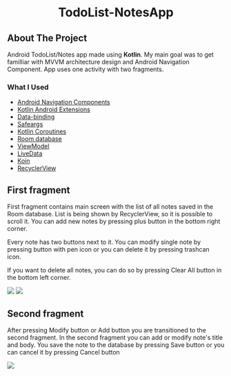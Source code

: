 <!-- PROJECT LOGO -->
<br />
<p align="center">


  <h1 align="center">TodoList-NotesApp</h3>


<!-- ABOUT THE PROJECT -->
## About The Project
Android TodoList/Notes app made using <b>Kotlin</b>. My main goal was to get familliar with MVVM architecture design and Android Navigation Component.
App uses one activity with two fragments.


### What I Used

* [Android Navigation Components](https://developer.android.com/guide/navigation/navigation-getting-started)
* [Kotlin Android Extensions](https://antonioleiva.com/kotlin-android-extensions/)
* [Data-binding](https://developer.android.com/topic/libraries/data-binding)
* [Safeargs](https://developer.android.com/guide/navigation/navigation-pass-data)
* [Kotlin Coroutines](https://kotlinlang.org/docs/reference/coroutines-overview.html)
* [Room database](https://developer.android.com/training/data-storage/room)
* [ViewModel](https://developer.android.com/topic/libraries/architecture/viewmodel)
* [LiveData](https://developer.android.com/topic/libraries/architecture/livedata)
* [Koin](https://github.com/InsertKoinIO/koin)
* [RecyclerView](https://developer.android.com/guide/topics/ui/layout/recyclerview)


## First fragment

First fragment contains main screen with the list of all notes saved in the Room database. List is being shown by RecyclerView, so it is possible to scroll it. You can add new notes by pressing plus button in the bottom right corner.

Every note has two buttons next to it. You can modify single note by pressing button with pen icon or you can delete it by pressing trashcan icon.

If you want to delete all notes, you can do so by pressing Clear All button in the bottom left corner.

<img src="https://i.ibb.co/wyyL9Mk/Screenshot-from-2020-11-16-17-48-32.png" >
<img src="https://i.ibb.co/pvm28JR/Screenshot-from-2020-11-16-17-48-46.png" >



## Second fragment

After pressing Modify button or Add button you are transitioned to the second fragment. In the second fragment you can add or modify note's title and body. You save the note to the database by pressing Save button or you can cancel it by pressing Cancel button

<img src="https://i.ibb.co/pdr9HBR/Screenshot-from-2020-11-16-17-48-59.png" >
